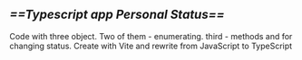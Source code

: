 _==Typescript app Personal Status==_
--
Code with three object. Two of them - enumerating. third - methods and  for changing status. Create with Vite and rewrite from JavaScript to TypeScript

